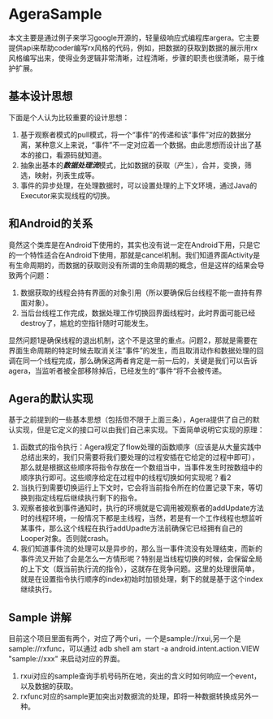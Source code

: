# AgeraSample
本文主要是通过例子来学习google开源的，轻量级响应式编程库argera。它主要提供api来帮助coder编写rx风格的代码，例如，把数据的获取到数据的展示用rx风格编写出来，使得业务逻辑非常清晰，过程清晰，步骤的职责也很清晰，易于维护扩展。
## 基本设计思想
下面是个人认为比较重要的设计思想：

1. 基于观察者模式的pull模式，将一个“事件”的传递和该“事件”对应的数据分离，某种意义上来说，“事件”不一定对应着一个数据。由此思想而设计出了基本的接口，看源码就知道。
2. 抽象出基本的***数据处理流***模式，比如数据的获取（产生），合并，变换，筛选，映射，列表生成等。
3. 事件的异步处理，在处理数据时，可以设置处理的上下文环境，通过Java的Executor来实现线程的切换。

## 和Android的关系
竟然这个类库是在Android下使用的，其实也没有说一定在Android下用，只是它的一个特性适合在Android下使用，那就是cancel机制。我们知道界面Activity是有生命周期的，而数据的获取则没有所谓的生命周期的概念，但是这样的结果会导致两个问题：

1. 数据获取的线程会持有界面的对象引用（所以要确保后台线程不能一直持有界面对象）。
2. 当后台线程工作完成，数据处理工作切换回界面线程时，此时界面可能已经destroy了，尴尬的空指针随时可能发生。

显然问题1是确保线程的退出机制，这个不是这里的重点。问题2，那就是需要在界面生命周期的特定时候去取消关注“事件”的发生，而且取消动作和数据处理的回调在同一个线程完成，那么确保这两者肯定是一前一后的，关键是我们可以告诉agera，当监听者被全部移除掉后，已经发生的“事件“将不会被传递。

## Agera的默认实现
基于之前提到的一些基本思想（包括但不限于上面三条），Agera提供了自己的默认实现，但是它定义的接口可以由我们自己来实现。下面简单说明它实现的原理：

1. 函数式的指令执行：Agera规定了flow处理的函数顺序（应该是从大量实践中总结出来的，我们只需要将我们要处理的过程安插在它给定的过程中即可），那么就是根据这些顺序将指令存放在一个数组当中，当事件发生时按数组中的顺序执行即可。这些顺序给定在过程中的线程切换如何实现呢？看2
2. 当执行到需要切换运行上下文时，它会将当前指令所在的位置记录下来，等切换到指定线程后继续执行剩下的指令。
3. 观察者接收到事件通知时，执行的环境就是它调用被观察者的addUpdate方法时的线程环境，一般情况下都是主线程，当然，若是有一个工作线程也想监听某事件，那么这个线程在执行addUpadte方法前确保它已经拥有自己的Looper对象。否则就crash。
4. 我们知道事件流的处理可以是异步的，那么当一事件流没有处理结束，而新的事件流又开始了会是怎么一方情形呢？特别是当线程切换的时候，会保留全局的上下文（既当前执行流的指令），这就存在竞争问题。这里的处理很简单，就是在设置指令执行顺序的index初始时加锁处理，剩下的就是基于这个index继续执行。

## Sample 讲解
目前这个项目里面有两个，对应了两个uri，一个是sample://rxui,另一个是sample://rxfunc，可以通过 adb shell am start -a android.intent.action.VIEW "sample://xxx" 来启动对应的界面。

1. rxui对应的sample查询手机号码所在地，突出的含义时如何响应一个event，以及数据的获取。
2. rxfunc对应的sample更加突出对数据流的处理，即将一种数据转换成另外一种。
